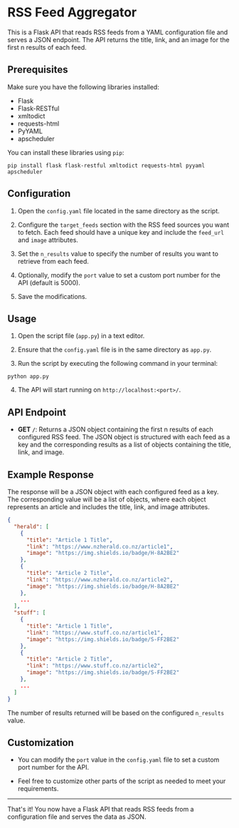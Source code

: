 # RSS Feed Aggregator

This is a Flask API that reads RSS feeds from a YAML configuration file and serves a JSON endpoint. The API returns the title, link, and an image for the first n results of each feed.

## Prerequisites

Make sure you have the following libraries installed:

- Flask
- Flask-RESTful
- xmltodict
- requests-html
- PyYAML
- apscheduler

You can install these libraries using `pip`:

```
pip install flask flask-restful xmltodict requests-html pyyaml apscheduler
```

## Configuration

1. Open the `config.yaml` file located in the same directory as the script.

2. Configure the `target_feeds` section with the RSS feed sources you want to fetch. Each feed should have a unique key and include the `feed_url` and `image` attributes.

3. Set the `n_results` value to specify the number of results you want to retrieve from each feed.

4. Optionally, modify the `port` value to set a custom port number for the API (default is 5000).

5. Save the modifications.

## Usage

1. Open the script file (`app.py`) in a text editor.

2. Ensure that the `config.yaml` file is in the same directory as `app.py`.

3. Run the script by executing the following command in your terminal:

```
python app.py
```

4. The API will start running on `http://localhost:<port>/`.

## API Endpoint

- **GET `/`**: Returns a JSON object containing the first n results of each configured RSS feed. The JSON object is structured with each feed as a key and the corresponding results as a list of objects containing the title, link, and image.

## Example Response

The response will be a JSON object with each configured feed as a key. The corresponding value will be a list of objects, where each object represents an article and includes the title, link, and image attributes.

```json
{
  "herald": [
    {
      "title": "Article 1 Title",
      "link": "https://www.nzherald.co.nz/article1",
      "image": "https://img.shields.io/badge/H-8A2BE2"
    },
    {
      "title": "Article 2 Title",
      "link": "https://www.nzherald.co.nz/article2",
      "image": "https://img.shields.io/badge/H-8A2BE2"
    },
    ...
  ],
  "stuff": [
    {
      "title": "Article 1 Title",
      "link": "https://www.stuff.co.nz/article1",
      "image": "https://img.shields.io/badge/S-FF2BE2"
    },
    {
      "title": "Article 2 Title",
      "link": "https://www.stuff.co.nz/article2",
      "image": "https://img.shields.io/badge/S-FF2BE2"
    },
    ...
  ]
}
```

The number of results returned will be based on the configured `n_results` value.

## Customization

- You can modify the `port` value in the `config.yaml` file to set a custom port number for the API.

- Feel free to customize other parts of the script as needed to meet your requirements.

---

That's it! You now have a Flask API that reads RSS feeds from a configuration file and serves the data as JSON.